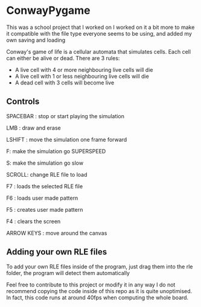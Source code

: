 # ConwayPygame
 This was a school project that I worked on
 I worked on it a bit more to make it compatible with the file type everyone seems to be using, and added my own saving and loading
 
 Conway's game of life is a cellular automata that simulates cells. Each cell can either be alive or dead. There are 3 rules: 
 - A live cell with 4 or more neighbouring live cells will die
 - A live cell with 1 or less neighbouring live cells will die
 - A dead cell with 3 cells will become live

## Controls
SPACEBAR : stop or start playing the simulation

LMB : draw and erase

LSHIFT : move the simulation one frame forward

F: make the simulation go SUPERSPEED

S: make the simulation go slow

SCROLL: change RLE file to load

F7 : loads the selected RLE file

F6 : loads user made pattern

F5 : creates user made pattern

F4 : clears the screen

ARROW KEYS : move around the canvas


## Adding your own RLE files
To add your own RLE files inside of the program, just drag them into the rle folder, the program will detect them automatically

Feel free to contribute to this project or modify it in any way
I do not recommend copying the code inside of this repo as it is quite unoptimised. 
In fact, this code runs at around 40fps when computing the whole board.

